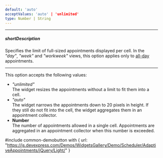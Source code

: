 ```yaml
---
default: 'auto'
acceptValues: 'auto' | 'unlimited'
type: Number | String
---
```

---
##### shortDescription
Specifies the limit of full-sized appointments displayed per cell. In the *"day"*, *"week"* and *"workweek"* views, this option applies only to [all-day](/concepts/05%20Widgets/Scheduler/030%20Appointments/015%20Appointment%20Types/020%20All-Day%20Appointments.md '/Documentation/Guide/Widgets/Scheduler/Appointments/Appointment_Types/#All-Day_Appointments') appointments.

---
This option accepts the following values: 

- *"unlimited"*      
The widget resizes the appointments without a limit to fit them into a cell.
- *"auto"*      
The widget narrows the appointments down to 20 pixels in height. If they still do not fit into the cell, the widget aggregates them in an appointment collector.
- **Number**    
The number of appointments allowed in a single cell. Appointments are aggregated in an appointment collector when this number is exceeded.

#include common-demobutton with {
    url: "https://js.devexpress.com/Demos/WidgetsGallery/Demo/Scheduler/AdaptiveAppointments/jQuery/Light/"
}